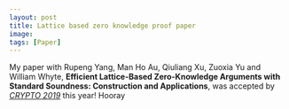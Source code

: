 ```yaml
---
layout: post
title: Lattice based zero knowledge proof paper
image:
tags: [Paper]
---
```


My paper with Rupeng Yang, Man Ho Au, Qiuliang Xu, Zuoxia Yu and William Whyte,
__Efficient Lattice-Based Zero-Knowledge Arguments with Standard Soundness: Construction and Applications__,
was accepted by 
[_CRYPTO 2019_](https://crypto.iacr.org/2019/) this year! Hooray
